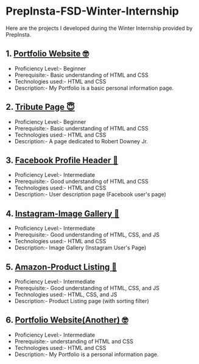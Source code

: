# PrepInsta-FSD-Winter-Internship
Here are the projects I developed during the Winter Internship provided by PrepInsta.
## 1. [Portfolio Website :nerd_face:](https://stiwari28.github.io/Prep-Insta-FSD-Winter-Internship/Portfolio/index.html)
- Proficiency Level:- Beginner
- Prerequisite:- Basic understanding of HTML and CSS 
- Technologies used:- HTML and CSS
- Description:- My Portfolio is a basic personal information page.
## 2. [Tribute Page :innocent:](https://stiwari28.github.io/Prep-Insta-FSD-Winter-Internship/Tribute_page/)
- Proficiency Level:- Beginner
- Prerequisite:- Basic understanding of HTML and CSS 
- Technologies used:- HTML and CSS
- Description:- A page dedicated to Robert Downey Jr.
## 3. [Facebook Profile Header :girl:](https://stiwari28.github.io/Prep-Insta-FSD-Winter-Internship/Facebook_Profile_Header/)
- Proficiency Level:- Intermediate
- Prerequisite:- Good understanding of HTML and CSS 
- Technologies used:- HTML and CSS
- Description:- User description page (Facebook user's page)
## 4. [Instagram-Image Gallery :city_sunset:](https://stiwari28.github.io/Prep-Insta-FSD-Winter-Internship/Instagram-ImageGallery/)
- Proficiency Level:- Intermediate
- Prerequisite:- Good understanding of HTML, CSS, and JS 
- Technologies used:- HTML and CSS
- Description:- Image Gallery (Instagram User's Page)
## 5. [Amazon-Product Listing :shopping_cart:](https://stiwari28.github.io/Prep-Insta-FSD-Winter-Internship/Amazon-ProductListing/)
- Proficiency Level:- Intermediate
- Prerequisite:- Good understanding of HTML, CSS, and JS 
- Technologies used:- HTML, CSS, and JS
- Description:- Product Listing page (with sorting filter)
## 6. [Portfolio Website(Another) :nerd_face:](https://stiwari28.github.io/Prep-Insta-FSD-Winter-Internship/Portfolio#2)
- Proficiency Level:- Intermediate 
- Prerequisite:- understanding of HTML and CSS 
- Technologies used:- HTML and CSS
- Description:- My Portfolio is a personal information page.

